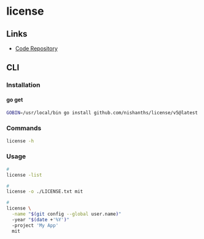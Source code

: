 # license

<!--
https://github.com/generate/generate-license
-->

## Links

- [Code Repository](https://github.com/nishanths/license)

## CLI

### Installation

#### go get

```sh
GOBIN=/usr/local/bin go install github.com/nishanths/license/v5@latest
```

### Commands

```sh
license -h
```

### Usage

```sh
#
license -list

#
license -o ./LICENSE.txt mit

#
license \
  -name "$(git config --global user.name)"
  -year "$(date +'%Y')"
  -project 'My App'
  mit
```
